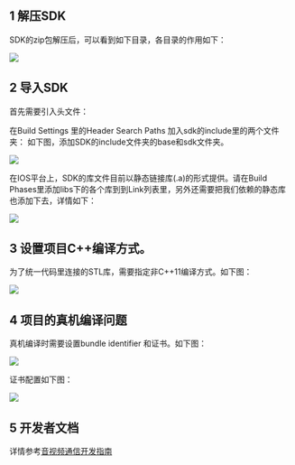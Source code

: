## 1 解压SDK

SDK的zip包解压后，可以看到如下目录，各目录的作用如下：

![](https://qzonestyle.gtimg.cn/qzone/vas/opensns/res/img/yinshipinioskehuduanjicheng-1.png)

## 2 导入SDK

首先需要引入头文件：

在Build Settings 里的Header Search Paths 加入sdk的include里的两个文件夹：
如下图，添加SDK的include文件夹的base和sdk文件夹。

![](https://qzonestyle.gtimg.cn/qzone/vas/opensns/res/img/yinshipinioskehuduanjicheng-2.png)

在IOS平台上，SDK的库文件目前以静态链接库(.a)的形式提供。请在Build Phases里添加libs下的各个库到到Link列表里，另外还需要把我们依赖的静态库也添加下去，详情如下：

![](https://qzonestyle.gtimg.cn/qzone/vas/opensns/res/img/yinshipinioskehuduanjicheng-3.png)

## 3 设置项目C++编译方式。

为了统一代码里连接的STL库，需要指定非C++11编译方式。如下图：

![](https://qzonestyle.gtimg.cn/qzone/vas/opensns/res/img/yinshipinioskehuduanjicheng-4.png)

## 4 项目的真机编译问题

真机编译时需要设置bundle identifier 和证书。如下图：

![](https://qzonestyle.gtimg.cn/qzone/vas/opensns/res/img/yinshipinioskehuduanjicheng-5.png)

证书配置如下图：

![](https://qzonestyle.gtimg.cn/qzone/vas/opensns/res/img/yinshipinioskehuduanjicheng-6.png)

## 5 开发者文档

详情参考[音视频通信开发指南](http://cloud.tencent.com/wiki/%E9%9F%B3%E8%A7%86%E9%A2%91%E9%80%9A%E4%BF%A1%E5%BC%80%E5%8F%91%E6%8C%87%E5%8D%97)